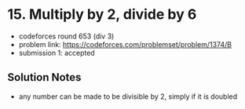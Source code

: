 # 15. Multiply by 2, divide by 6

* codeforces round 653 (div 3)
* problem link: https://codeforces.com/problemset/problem/1374/B
* submission 1: accepted

## Solution Notes

* any number can be made to be divisible by 2, simply if it is doubled